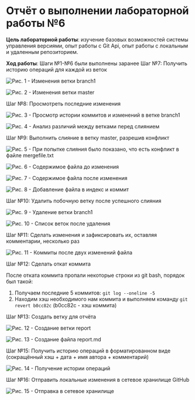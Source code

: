 # Отчёт о выполнении лабораторной работы №6

**Цель лабораторной работы**: изучение базовых возможностей системы управления версиями, опыт работы с Git Api, опыт работы с локальным и удаленным репозиторием.

**Ход работы**:
Шаги №1-№6 были выполнены заранее
Шаг №7: Получить историю операций для каждой из веток

![Рис. 1 - Изменения ветки branch1](https://postimg.cc/XBYM2YWB)

![Рис. 2 - Изменения ветки master](https://postimg.cc/hhyNDggd)

Шаг №8: Просмотреть последние изменения

![Рис. 3 - Просмотр истории коммитов и изменений в ветке branch1](https://postimg.cc/vDkX2mGZ)

![Рис. 4 - Анализ различий между ветками перед слиянием](https://postimg.cc/Y40Ww1xY)

Шаг №9: Выполнить слияние в ветку master, разрешив конфликт

![Рис. 5 - При попытке слияния было показано, что есть конфликт в файле mergefile.txt](https://postimg.cc/8796N7Xx)

![Рис. 6 - Содержимое файла до изменения](https://postimg.cc/JsDs617v)

![Рис. 7 - Содержимое файла после изменения](https://postimg.cc/4mnyyJcR)

![Рис. 8 - Добавление файла в индекс и коммит](https://postimg.cc/H8nYr2rs)

Шаг №10: Удалить побочную ветку после успешного слияния

![Рис. 9 - Удаление ветки branch1](https://postimg.cc/CBLY2NHq)

![Рис. 10 - Список веток после удаления](https://postimg.cc/K4WF9tKY)

Шаг №11: Сделать изменения и зафиксировать их, оставляя комментарии, несколько раз

![Рис. 11 - Коммиты после двух изменений файла](https://postimg.cc/NKgNmzgB)

Шаг №12: Сделать откат коммита

После отката коммита пропали некоторые строки из git bash, порядок был такой:

 1. Получаем последние 5 коммитов: `git log --oneline -5`
 2. Находим хэш необходимого нам коммита и выполняем команду `git revert b0cc82c` (b0cc82c - хэш коммита)

Шаг №13: Создать ветку для отчёта

![Рис. 12 - Создание ветки report](https://postimg.cc/7JkRcYyR)

![Рис. 13 - Создание файла report.md](https://postimg.cc/V5F182Ht)

Шаг №15: Получить историю операций в форматированном виде (сокращённый  хэш + дата + имя автора + комментарий)

![Рис. 14 - Получение истории операций](https://postimg.cc/JGwXfDgS)

Шаг №16: Отправить локальные изменения в сетевое хранилище GitHub

![Рис. 15 - Отправка в сетевое хранилище](https://postimg.cc/Q9GKWV7Y)
